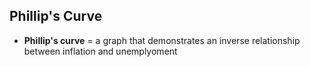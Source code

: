 ## Phillip's Curve
- **Phillip's curve** = a graph that demonstrates an inverse relationship between inflation and unemplyoment
